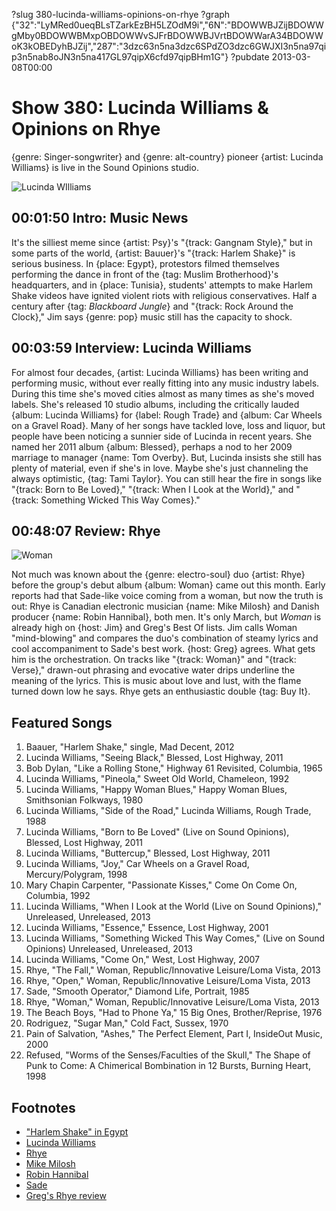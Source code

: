 ?slug 380-lucinda-williams-opinions-on-rhye
?graph {"32":"LyMRed0ueqBLsTZarkEzBH5LZOdM9i","6N":"BDOWWBJZijBDOWWgMby0BDOWWBMxpOBDOWWvSJFrBDOWWBJVrtBDOWWarA34BDOWWoK3kOBEDyhBJZij","287":"3dzc63n5na3dzc6SPdZO3dzc6GWJXI3n5na97qip3n5nab8oJN3n5na417GL97qipX6cfd97qipBHm1G"}
?pubdate 2013-03-08T00:00

# Show 380: Lucinda Williams & Opinions on Rhye 
{genre: Singer-songwriter} and {genre: alt-country} pioneer {artist: Lucinda Williams} is live in the Sound Opinions studio.

![Lucinda WIlliams](https://static.soundopinions.org/images/2013/lucindawilliams1.jpg)

## 00:01:50 Intro: Music News
It's the silliest meme since {artist: Psy}'s "{track: Gangnam Style}," but in some parts of the world, {artist: Bauuer}'s "{track: Harlem Shake}" is serious business. In {place: Egypt}, protestors filmed themselves performing the dance in front of the {tag: Muslim Brotherhood}'s headquarters, and in {place: Tunisia}, students' attempts to make Harlem Shake videos have ignited violent riots with religious conservatives. Half a century after {tag: *Blackboard Jungle*} and "{track: Rock Around the Clock}," Jim says {genre: pop} music still has the capacity to shock.

## 00:03:59 Interview: Lucinda Williams
For almost four decades, {artist: Lucinda Williams} has been writing and performing music, without ever really fitting into any music industry labels. During this time she's moved cities almost as many times as she's moved labels. She's released 10 studio albums, including the critically lauded {album: Lucinda Williams} for {label: Rough Trade} and {album: Car Wheels on a Gravel Road}. Many of her songs have tackled love, loss and liquor, but people have been noticing a sunnier side of Lucinda in recent years. She named her 2011 album {album: Blessed}, perhaps a nod to her 2009 marriage to manager {name: Tom Overby}. But, Lucinda insists she still has plenty of material, even if she's in love. Maybe she's just channeling the always optimistic, {tag: Tami Taylor}. You can still hear the fire in songs like "{track: Born to Be Loved}," "{track: When I Look at the World}," and "{track: Something Wicked This Way Comes}."

## 00:48:07 Review: Rhye
![Woman](https://static.soundopinions.org/assets/380/2870.jpg)


Not much was known about the {genre: electro-soul} duo {artist: Rhye} before the group's debut album {album: Woman} came out this month. Early reports had that Sade-like voice coming from a woman, but now the truth is out: Rhye is Canadian electronic musician {name: Mike Milosh} and Danish producer {name: Robin Hannibal}, both men. It's only March, but *Woman* is already high on {host: Jim} and Greg's Best Of lists. Jim calls Woman "mind-blowing" and compares the duo's combination of steamy lyrics and cool accompaniment to Sade's best work. {host: Greg} agrees. What gets him is the orchestration. On tracks like "{track: Woman}" and "{track: Verse}," drawn-out phrasing and evocative water drips underline the meaning of the lyrics. This is music about love and lust, with the flame turned down low he says. Rhye gets an enthusiastic double {tag: Buy It}.

## Featured Songs
1. Baauer, "Harlem Shake," single, Mad Decent, 2012
2. Lucinda Williams, "Seeing Black," Blessed, Lost Highway, 2011
3. Bob Dylan, "Like a Rolling Stone," Highway 61 Revisited, Columbia, 1965
4. Lucinda Williams, "Pineola," Sweet Old World, Chameleon, 1992
5. Lucinda Williams, "Happy Woman Blues," Happy Woman Blues, Smithsonian Folkways, 1980
6. Lucinda Williams, "Side of the Road," Lucinda Williams, Rough Trade, 1988
7. Lucinda Williams, "Born to Be Loved" (Live on Sound Opinions), Blessed, Lost Highway, 2011
8. Lucinda Williams, "Buttercup," Blessed, Lost Highway, 2011
9. Lucinda Williams, "Joy," Car Wheels on a Gravel Road, Mercury/Polygram, 1998
10. Mary Chapin Carpenter, "Passionate Kisses," Come On Come On, Columbia, 1992
11. Lucinda Williams, "When I Look at the World (Live on Sound Opinions)," Unreleased, Unreleased, 2013
12. Lucinda Williams, "Essence," Essence, Lost Highway, 2001
13. Lucinda Williams, "Something Wicked This Way Comes," (Live on Sound Opinions) Unreleased, Unreleased, 2013
14. Lucinda Williams, "Come On," West, Lost Highway, 2007
15. Rhye, "The Fall," Woman, Republic/Innovative Leisure/Loma Vista, 2013
16. Rhye, "Open," Woman, Republic/Innovative Leisure/Loma Vista, 2013
17. Sade, "Smooth Operator," Diamond Life, Portrait, 1985
18. Rhye, "Woman," Woman, Republic/Innovative Leisure/Loma Vista, 2013
19. The Beach Boys, "Had to Phone Ya," 15 Big Ones, Brother/Reprise, 1976
20. Rodriguez, "Sugar Man," Cold Fact, Sussex, 1970
21. Pain of Salvation, "Ashes," The Perfect Element, Part I, InsideOut Music, 2000
22. Refused, "Worms of the Senses/Faculties of the Skull," The Shape of Punk to Come: A Chimerical Bombination in 12 Bursts, Burning Heart, 1998

## Footnotes
- ["Harlem Shake" in Egypt](https://www.youtube.com/watch?v=4AXWngXwnqk)
- [Lucinda Williams](http://www.lucindawilliams.com/)
- [Rhye](http://www.rhyemusic.com/)
- [Mike Milosh](http://miloshmakingmusic.blogspot.com/)
- [Robin Hannibal](https://myspace.com/robinhannibal)
- [Sade](http://www.sade.com/us/home/)
- [Greg's Rhye review](http://articles.chicagotribune.com/2013-03-04/entertainment/chi-rhye-album-review-20130303_1_album-review-love-affair-sound)
